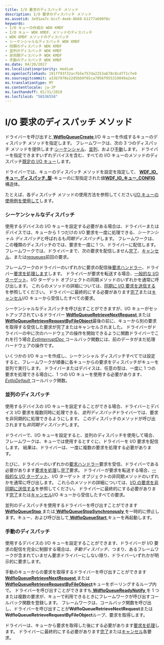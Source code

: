 ```yaml
---
title: I/O 要求のディスパッチ メソッド
description: I/O 要求のディスパッチ メソッド
ms.assetid: 3e91aa7c-bccf-4eeb-8b68-b1277a690f8c
keywords:
- I/O キューの作成の WDK KMDF
- I/O キュー WDK KMDF、メソッドのディスパッチ
- WDK KMDF メソッドのディスパッチ
- シーケンシャルなディスパッチ WDK KMDF
- 同期のディスパッチ WDK KMDF
- 並列のディスパッチ WDK KMDF
- 非同期ディスパッチ WDK KMDF
- 手動のディスパッチ WDK KMDF
ms.date: 04/20/2017
ms.localizationpriority: medium
ms.openlocfilehash: 191ff93f32acfb5e757da2253a678c8cdff1cfe9
ms.sourcegitcommit: a33b7978e22d5bb9f65ca7056f955319049a2e4c
ms.translationtype: MT
ms.contentlocale: ja-JP
ms.lasthandoff: 01/31/2019
ms.locfileid: "56536558"
---
```

# <a name="dispatching-methods-for-io-requests"></a>I/O 要求のディスパッチ メソッド





ドライバーを呼び出すと[ **WdfIoQueueCreate** ](https://msdn.microsoft.com/library/windows/hardware/ff547401) I/O キューを作成するキューのディスパッチ メソッドを指定します。 フレームワークは、次の 3 つのディスパッチ メソッドを提供します:[シーケンシャル](#sequential-dispatching)、[並列](#parallel-dispatching)、および[手動](#manual-dispatching)します。 ドライバーを指定できますいずれデバイスを含む、すべての I/O キューのメソッドのディスパッチ[既定の I/O キュー](creating-i-o-queues.md)します。

ドライバーでは、キューのディスパッチ メソッドを設定を指定して、 [ **WDF\_IO\_キュー\_ディスパッチ\_型**](https://msdn.microsoft.com/library/windows/hardware/ff552362)-キューのに型指定された値[**WDF\_IO\_キュー\_CONFIG** ](https://msdn.microsoft.com/library/windows/hardware/ff552359)構造体。

たとえば、各ディスパッチ メソッドの使用方法を参照してください[I/O キューの使用例を使用して](example-uses-of-i-o-queues.md)します。

### <a href="" id="sequential-dispatching"></a> シーケンシャルなディスパッチ

使用するデバイスの I/O キューを設定する必要がある場合は、ドライバーまたはデバイスでは、キューから 1 つだけの I/O 要求を一度に処理できる、*シーケンシャル ディスパッチ*と呼ばれるも*同期ディスパッチ*します。 フレームワークは、この種類のディスパッチのでは、要求を一度に 1 つ、ドライバーに配信します。 フレームワークでは、ドライバーまで、次の要求を配信しません[完了](completing-i-o-requests.md)、[キャンセル](canceling-i-o-requests.md)、または[requeues](requeuing-i-o-requests.md)前回の要求。

フレームワークのドライバーのいずれかに要求の配信後[要求ハンドラー](request-handlers.md)、ドライバー[要求を処理します](processing-i-o-requests.md)します。 ドライバーが要求を転送する場合、[一般的な I/O ターゲット](general-i-o-targets.md)、I/O ターゲット オブジェクトの同期メソッドのいずれかを通常に呼び出します。 これらのメソッドの詳細については、[同期に I/O 要求を送信する](sending-i-o-requests-synchronously.md)を参照してください。 ドライバーに最終的にする必要があります[完了](completing-i-o-requests.md)または[キャンセル](canceling-i-o-requests.md)I/O キューから受信したすべての要求。

シーケンシャルなディスパッチを呼び出すことができますが、I/O キューがセットアップされているドライバー [ **WdfIoQueueRetrieveNextRequest** ](https://msdn.microsoft.com/library/windows/hardware/ff548462)または[ **WdfIoQueueRetrieveRequestByFileObject**](https://msdn.microsoft.com/library/windows/hardware/ff548470)最後の前に、キューから別の要求を取得する受信した要求が完了またはキャンセルされました。 ドライバーがドライバーの中に次のハードウェアの操作を開始できるように関数ドライバーでこれを行う場合[ *EvtInterruptDpc* ](https://msdn.microsoft.com/library/windows/hardware/ff541721)コールバック関数には、前のデータがまだ処理ハードウェアの操作です。

いくつかの I/O キューを作成し、シーケンシャル ディスパッチすべてでは設定すると、フレームワークが順番に各キューからの要求をディスパッチがキューを並列で実行します。 ドライバーまたはデバイスは、任意の型は、一度に 1 つの要求を処理できる場合に、1 つの I/O キューを使用する必要があります、 [ *EvtIoDefault* ](https://msdn.microsoft.com/library/windows/hardware/ff541757)コールバック関数。

### <a href="" id="parallel-dispatching"></a> 並列のディスパッチ

使用するデバイスの I/O キューを設定することができる場合、ドライバーとデバイス I/O 要求を複数同時に処理できる、*並列ディスパッチ*ドライバーでは、要求を非同期的に処理できるようにします。 このディスパッチのメソッドが呼び出されますも*非同期ディスパッチ*します。

ドライバーで、I/O キューを設定すると、並列のディスパッチを使用して場合、フレームワークは、キューでは使用するとすぐに、ドライバーを I/O 要求を配信します。 結果は、ドライバーは、一度に複数の要求を処理する必要があります。

たびに、ドライバーのいずれかの[要求ハンドラー](request-handlers.md)要求を受信、ドライバーである必要があります[要求を処理](processing-i-o-requests.md)し[完了](completing-i-o-requests.md)要求。 ドライバーが要求を転送する場合、[一般的な I/O ターゲット](general-i-o-targets.md)、I/O ターゲット オブジェクトの非同期メソッドのいずれかを通常に呼び出します。 これらのメソッドの詳細については、[I/O の要求を非同期に送信する](sending-i-o-requests-asynchronously.md)を参照してください。 ドライバーに最終的にする必要があります[完了](completing-i-o-requests.md)または[キャンセル](canceling-i-o-requests.md)I/O キューから受信したすべての要求。

並列のディスパッチを使用するドライバーを呼び出すことができます[ **WdfIoQueueStop** ](https://msdn.microsoft.com/library/windows/hardware/ff548482)または[ **WdfIoQueueStopSynchronously** ](https://msdn.microsoft.com/library/windows/hardware/ff548489)を一時的に停止します。キュー、および呼び出して[ **WdfIoQueueStart** ](https://msdn.microsoft.com/library/windows/hardware/ff548478)キューを再起動します。

### <a href="" id="manual-dispatching"></a> 手動のディスパッチ

使用するデバイスの I/O キューを設定することができます、ドライバーが I/O 要求の配信を完全に制御する場合は、*手動ディスパッチ*、つまり、あるフレームワークが含まれていません要求ドライバーにしない限り、ドライバーいずれかが明示的に要求します。

手動のキューからの要求を取得するドライバーを呼び出すことができます[ **WdfIoQueueRetrieveNextRequest** ](https://msdn.microsoft.com/library/windows/hardware/ff548462)または[ **WdfIoQueueRetrieveRequestByFileObject**](https://msdn.microsoft.com/library/windows/hardware/ff548470)キューをポーリングするループ内で。 ドライバーを呼び出すことができますも[ **WdfIoQueueReadyNotify** ](https://msdn.microsoft.com/library/windows/hardware/ff548452)を 1 つまたは複数の要求が、キューで利用できるときにフレームワークが呼び出すコールバック関数を登録します。 フレームワークは、コールバック関数を呼び出し、ドライバーを呼び出すことが**WdfIoQueueRetrieveNextRequest**または**WdfIoQueueRetrieveRequestByFileObject**ループ、要求を取得します。

ドライバーは、キューから要求を取得した後にする必要があります[要求を処理](processing-i-o-requests.md)します。 ドライバーに最終的にする必要があります[完了](completing-i-o-requests.md)または[キャンセル](canceling-i-o-requests.md)各要求。

 

 





